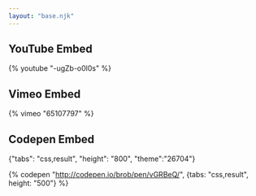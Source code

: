 ```yaml
---
layout: "base.njk"
---
```

## YouTube Embed
    
<div style="width: 500px;">
    {% youtube "-ugZb-o0l0s" %}
</div>


## Vimeo Embed

<div style="width: 500px;">
    {% vimeo "65107797" %}
</div>

## Codepen Embed
{"tabs": "css,result", "height": "800", "theme":"26704"}

{% codepen "http://codepen.io/brob/pen/vGRBeQ/", {tabs: "css,result", height: "500"}  %}
